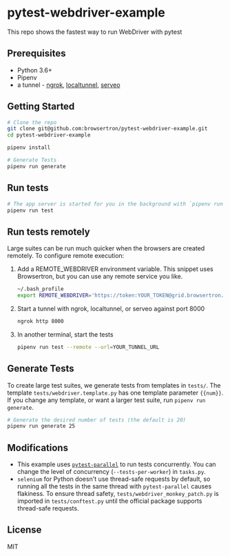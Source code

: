 # pytest-webdriver-example
This repo shows the fastest way to run WebDriver with pytest

## Prerequisites

  - Python 3.6+
  - Pipenv
  - a tunnel - [ngrok](https://ngrok.com/), [localtunnel](https://localtunnel.github.io/www/), [serveo](https://serveo.net/)

## Getting Started

```bash
# Clone the repo
git clone git@github.com:browsertron/pytest-webdriver-example.git
cd pytest-webdriver-example

pipenv install

# Generate Tests
pipenv run generate
```

## Run tests

```bash
# The app server is started for you in the background with `pipenv run app`
pipenv run test
```

## Run tests remotely

Large suites can be run much quicker when the browsers are created remotely. To configure remote execution:

1) Add a REMOTE_WEBDRIVER environment variable. This snippet uses Browsertron, but you can use any remote service you like.
    ```bash
    ~/.bash_profile
    export REMOTE_WEBDRIVER='https://token:YOUR_TOKEN@grid.browsertron.com/wd/hub'
    ```
2) Start a tunnel with ngrok, localtunnel, or serveo against port 8000
    ```bash
    ngrok http 8000
    ```
3) In another terminal, start the tests
    ```bash
    pipenv run test --remote --url=YOUR_TUNNEL_URL
    ```

## Generate Tests

To create large test suites, we generate tests from templates in `tests/`. The template `tests/webdriver.template.py` has one template parameter `{{num}}`. If you change any template, or want a larger test suite, run `pipenv run generate`.

```bash
# Generate the desired number of tests (the default is 20)
pipenv run generate 25
```

## Modifications

* This example uses [`pytest-parallel`](https://github.com/browsertron/pytest-parallel) to run tests concurrently. You can change the level of concurrency (`--tests-per-worker`) in `tasks.py`.
* `selenium` for Python doesn't use thread-safe requests by default, so running all the tests in the same thread with `pytest-parallel` causes flakiness. To ensure thread safety, `tests/webdriver_monkey_patch.py` is imported in `tests/conftest.py` until the official package supports thread-safe requests.

## License
MIT
